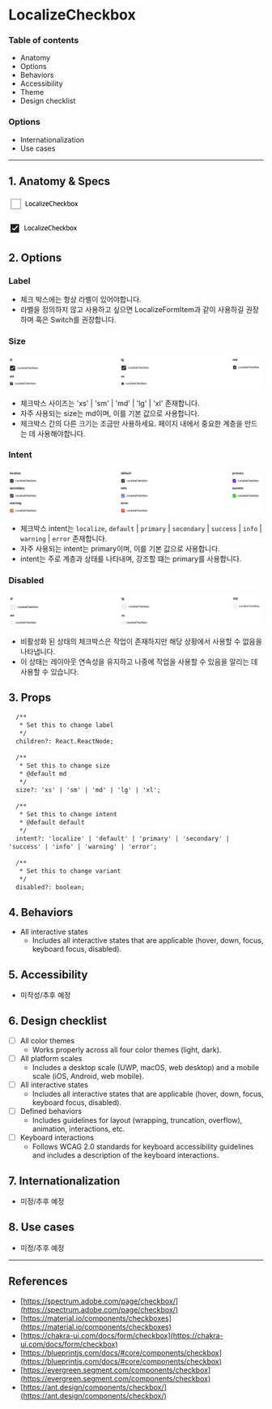# LocalizeCheckbox

### Table of contents

- Anatomy
- Options
- Behaviors
- Accessibility
- Theme
- Design checklist

### Options

- Internationalization
- Use cases

---

## 1. Anatomy & Specs

![./resources/anatomy/default.png](./resources/anatomy/default.png)

![./resources/anatomy/checked.png](./resources/anatomy/checked.png)

## 2. Options

### Label

- 체크 박스에는 항상 라벨이 있어야합니다.
- 라벨을 정의하지 않고 사용하고 싶으면 LocalizeFormItem과 같이 사용하길 권장하며 혹은 Switch를 권장합니다.

### Size

![./resources/options/size.png](./resources/options/size.png)

- 체크박스 사이즈는 'xs' | 'sm' | 'md' | 'lg' | 'xl' 존재합니다.
- 자주 사용되는 size는 md이며, 이를 기본 값으로 사용합니다.
- 체크박스 간의 다른 크기는 조금만 사용하세요. 페이지 내에서 중요한 계층을 만드는 데 사용해야합니다.

### Intent

![./resources/options/intent.png](./resources/options/intent.png)

- 체크박스 intent는 `localize`, `default` | `primary` | `secondary` | `success` | `info` | `warning` | `error` 존재합니다.
- 자주 사용되는 intent는 primary이며, 이를 기본 값으로 사용합니다.
- intent는 주로 계층과 상태를 나타내며, 강조할 떄는 primary를 사용합니다.

### Disabled

![./resources/options/disabled.png](./resources/options/disabled.png)

- 비활성화 된 상태의 체크박스은 작업이 존재하지만 해당 상황에서 사용할 수 없음을 나타냅니다.
- 이 상태는 레이아웃 연속성을 유지하고 나중에 작업을 사용할 수 있음을 알리는 데 사용할 수 있습니다.

## 3. Props

```tsx
  /**
   * Set this to change label
   */
  children?: React.ReactNode;

  /**
   * Set this to change size
   * @default md
   */
  size?: 'xs' | 'sm' | 'md' | 'lg' | 'xl';

  /**
   * Set this to change intent
   * @default default
   */
  intent?: 'localize' | 'default' | 'primary' | 'secondary' | 'success' | 'info' | 'warning' | 'error';

  /**
   * Set this to change variant
   */
  disabled?: boolean;
```

## 4. Behaviors

- All interactive states
  - Includes all interactive states that are applicable (hover, down, focus, keyboard focus, disabled).

## 5. Accessibility

- 미작성/추후 예정

## 6. Design checklist

- [ ] All color themes
  - Works properly across all four color themes (light, dark).
- [ ] All platform scales
  - Includes a desktop scale (UWP, macOS, web desktop) and a mobile scale (iOS, Android, web mobile).
- [ ] All interactive states
  - Includes all interactive states that are applicable (hover, down, focus, keyboard focus, disabled).
- [ ] Defined behaviors
  - Includes guidelines for layout (wrapping, truncation, overflow), animation, interactions, etc.
- [ ] Keyboard interactions
  - Follows WCAG 2.0 standards for keyboard accessibility guidelines and includes a description of the keyboard interactions.

## 7. Internationalization

- 미정/추후 예정

## 8. Use cases

- 미정/추후 예정

---

## References

- [https://spectrum.adobe.com/page/checkbox/](https://spectrum.adobe.com/page/checkbox/)
- [https://material.io/components/checkboxes](https://material.io/components/checkboxes)
- [https://chakra-ui.com/docs/form/checkbox](https://chakra-ui.com/docs/form/checkbox)
- [https://blueprintjs.com/docs/#core/components/checkbox](https://blueprintjs.com/docs/#core/components/checkbox)
- [https://evergreen.segment.com/components/checkbox](https://evergreen.segment.com/components/checkbox)
- [https://ant.design/components/checkbox/](https://ant.design/components/checkbox/)
